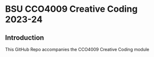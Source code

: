 # BSU CCO4009 Creative Coding 2023-24
 ## Introduction
 This GitHub Repo accompanies the CCO4009 Creative Coding module
 
